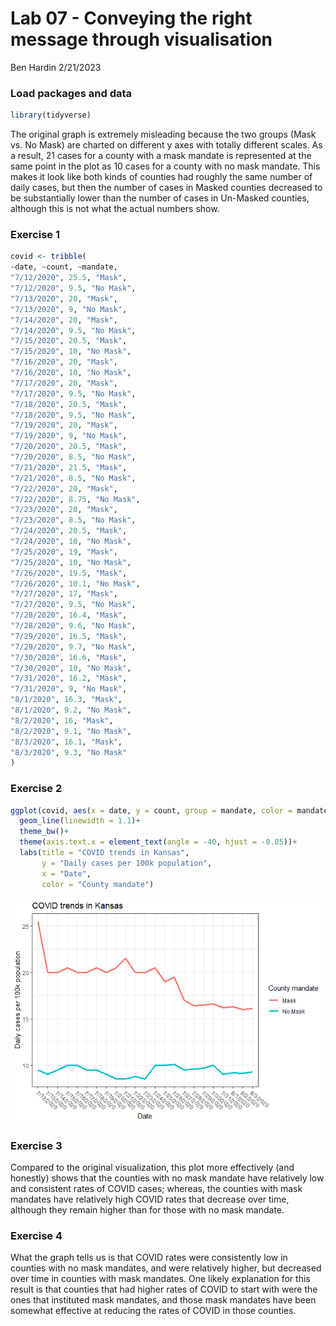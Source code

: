 Lab 07 - Conveying the right message through visualisation
================
Ben Hardin
2/21/2023

### Load packages and data

``` r
library(tidyverse) 
```

The original graph is extremely misleading because the two groups (Mask
vs. No Mask) are charted on different y axes with totally different
scales. As a result, 21 cases for a county with a mask mandate is
represented at the same point in the plot as 10 cases for a county with
no mask mandate. This makes it look like both kinds of counties had
roughly the same number of daily cases, but then the number of cases in
Masked counties decreased to be substantially lower than the number of
cases in Un-Masked counties, although this is not what the actual
numbers show.

### Exercise 1

``` r
covid <- tribble(
~date, ~count, ~mandate,
"7/12/2020", 25.5, "Mask",
"7/12/2020", 9.5, "No Mask",
"7/13/2020", 20, "Mask",
"7/13/2020", 9, "No Mask",
"7/14/2020", 20, "Mask",
"7/14/2020", 9.5, "No Mask",
"7/15/2020", 20.5, "Mask",
"7/15/2020", 10, "No Mask",
"7/16/2020", 20, "Mask",
"7/16/2020", 10, "No Mask",
"7/17/2020", 20, "Mask",
"7/17/2020", 9.5, "No Mask",
"7/18/2020", 20.5, "Mask",
"7/18/2020", 9.5, "No Mask",
"7/19/2020", 20, "Mask",
"7/19/2020", 9, "No Mask",
"7/20/2020", 20.5, "Mask",
"7/20/2020", 8.5, "No Mask",
"7/21/2020", 21.5, "Mask",
"7/21/2020", 8.5, "No Mask",
"7/22/2020", 20, "Mask",
"7/22/2020", 8.75, "No Mask",
"7/23/2020", 20, "Mask",
"7/23/2020", 8.5, "No Mask",
"7/24/2020", 20.5, "Mask",
"7/24/2020", 10, "No Mask",
"7/25/2020", 19, "Mask",
"7/25/2020", 10, "No Mask",
"7/26/2020", 19.5, "Mask",
"7/26/2020", 10.1, "No Mask",
"7/27/2020", 17, "Mask",
"7/27/2020", 9.5, "No Mask",
"7/28/2020", 16.4, "Mask",
"7/28/2020", 9.6, "No Mask",
"7/29/2020", 16.5, "Mask",
"7/29/2020", 9.7, "No Mask",
"7/30/2020", 16.6, "Mask",
"7/30/2020", 10, "No Mask",
"7/31/2020", 16.2, "Mask",
"7/31/2020", 9, "No Mask",
"8/1/2020", 16.3, "Mask",
"8/1/2020", 9.2, "No Mask",
"8/2/2020", 16, "Mask",
"8/2/2020", 9.1, "No Mask",
"8/3/2020", 16.1, "Mask",
"8/3/2020", 9.3, "No Mask"
)
```

### Exercise 2

``` r
ggplot(covid, aes(x = date, y = count, group = mandate, color = mandate))+
  geom_line(linewidth = 1.1)+
  theme_bw()+
  theme(axis.text.x = element_text(angle = -40, hjust = -0.05))+
  labs(title = "COVID trends in Kansas",
       y = "Daily cases per 100k population",
       x = "Date",
       color = "County mandate")
```

![](lab-07_files/figure-gfm/new-viz-1.png)<!-- -->

### Exercise 3

Compared to the original visualization, this plot more effectively (and
honestly) shows that the counties with no mask mandate have relatively
low and consistent rates of COVID cases; whereas, the counties with mask
mandates have relatively high COVID rates that decrease over time,
although they remain higher than for those with no mask mandate.

### Exercise 4

What the graph tells us is that COVID rates were consistently low in
counties with no mask mandates, and were relatively higher, but
decreased over time in counties with mask mandates. One likely
explanation for this result is that counties that had higher rates of
COVID to start with were the ones that instituted mask mandates, and
those mask mandates have been somewhat effective at reducing the rates
of COVID in those counties.
